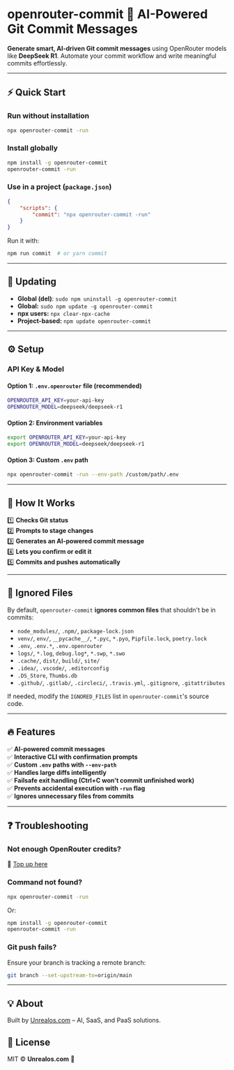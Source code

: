 # **openrouter-commit 🚀 AI-Powered Git Commit Messages**  

**Generate smart, AI-driven Git commit messages** using OpenRouter models like **DeepSeek R1**. Automate your commit workflow and write meaningful commits effortlessly.

---

## **⚡ Quick Start**  

### **Run without installation**
```sh
npx openrouter-commit -run
```

### **Install globally**
```sh
npm install -g openrouter-commit
openrouter-commit -run
```

### **Use in a project (`package.json`)**
```json
{
    "scripts": {
        "commit": "npx openrouter-commit -run"
    }
}
```
Run it with:
```sh
npm run commit  # or yarn commit
```

---

## **🔄 Updating**
- **Global (del)**: `sudo npm uninstall -g openrouter-commit`
- **Global:** `sudo npm update -g openrouter-commit`  
- **npx users:** `npx clear-npx-cache`  
- **Project-based:** `npm update openrouter-commit`  

---

## **⚙️ Setup**
### **API Key & Model**
#### **Option 1: `.env.openrouter` file (recommended)**
```sh
OPENROUTER_API_KEY=your-api-key
OPENROUTER_MODEL=deepseek/deepseek-r1
```
#### **Option 2: Environment variables**
```sh
export OPENROUTER_API_KEY=your-api-key
export OPENROUTER_MODEL=deepseek/deepseek-r1
```
#### **Option 3: Custom `.env` path**
```sh
npx openrouter-commit -run --env-path /custom/path/.env
```

---

## **🚀 How It Works**
1️⃣ **Checks Git status**  
2️⃣ **Prompts to stage changes**  
3️⃣ **Generates an AI-powered commit message**  
4️⃣ **Lets you confirm or edit it**  
5️⃣ **Commits and pushes automatically**  

---

## **📂 Ignored Files**
By default, `openrouter-commit` **ignores common files** that shouldn't be in commits:

- `node_modules/`, `.npm/`, `package-lock.json`  
- `venv/`, `env/`, `__pycache__/`, `*.pyc`, `*.pyo`, `Pipfile.lock`, `poetry.lock`  
- `.env`, `.env.*`, `.env.openrouter`  
- `logs/`, `*.log`, `debug.log*`, `*.swp`, `*.swo`  
- `.cache/`, `dist/`, `build/`, `site/`  
- `.idea/`, `.vscode/`, `.editorconfig`  
- `.DS_Store`, `Thumbs.db`  
- `.github/`, `.gitlab/`, `.circleci/`, `.travis.yml`, `.gitignore`, `.gitattributes`  

If needed, modify the `IGNORED_FILES` list in `openrouter-commit`'s source code.

---

## **🔥 Features**
✅ **AI-powered commit messages**  
✅ **Interactive CLI with confirmation prompts**  
✅ **Custom `.env` paths with `--env-path`**  
✅ **Handles large diffs intelligently**  
✅ **Failsafe exit handling (Ctrl+C won’t commit unfinished work)**  
✅ **Prevents accidental execution with `-run` flag**  
✅ **Ignores unnecessary files from commits**  

---

## **❓ Troubleshooting**
### **Not enough OpenRouter credits?**
🔗 [Top up here](https://openrouter.ai/credits)

### **Command not found?**
```sh
npx openrouter-commit -run
```
Or:
```sh
npm install -g openrouter-commit
openrouter-commit -run
```

### **Git push fails?**
Ensure your branch is tracking a remote branch:
```sh
git branch --set-upstream-to=origin/main
```

---

## **💡 About**
Built by [Unrealos.com](https://unrealos.com) – AI, SaaS, and PaaS solutions.

## **📜 License**
MIT © **Unrealos.com** 🚀
